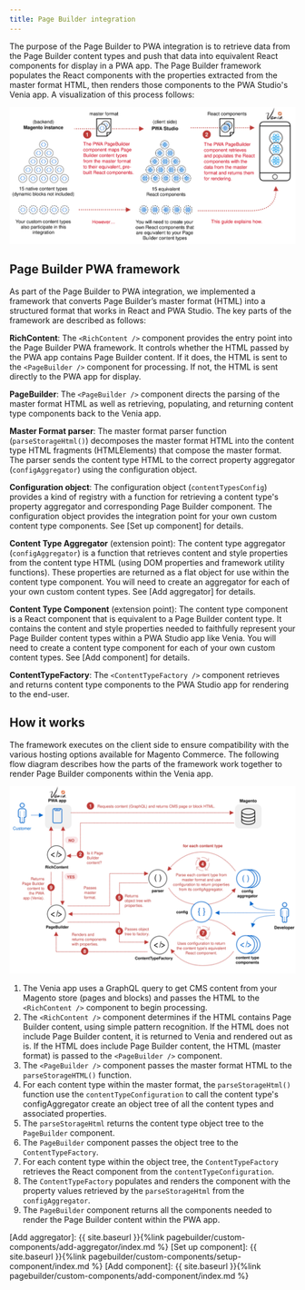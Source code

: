 ```yaml
---
title: Page Builder integration
---
```


The purpose of the Page Builder to PWA integration is to retrieve data from the Page Builder content types and push that data into equivalent React components for display in a PWA app. The Page Builder framework populates the React components with the properties extracted from the master format HTML, then renders those components to the PWA Studio's Venia app. A visualization of this process follows:

![Page Builder Integration Overview](PageBuilderIntegration.svg)

## Page Builder PWA framework

As part of the Page Builder to PWA integration, we implemented a framework that converts Page Builder’s master format (HTML) into a structured format that works in React and PWA Studio. The key parts of the framework are described as follows:

**RichContent**: The `<RichContent />` component provides the entry point into the Page Builder PWA framework. It controls whether the HTML passed by the PWA app contains Page Builder content. If it does, the HTML is sent to the `<PageBuilder />` component for processing. If not, the HTML is sent directly to the PWA app for display.

**PageBuilder**: The `<PageBuilder />` component directs the parsing of the master format HTML as well as retrieving, populating, and returning content type components back to the Venia app.

**Master Format parser**: The master format parser function (`parseStorageHtml()`) decomposes the master format HTML into the content type HTML fragments (HTMLElements) that compose the master format. The parser sends the content type HTML to the correct property aggregator (`configAggregator`) using the configuration object.

**Configuration object**: The configuration object (`contentTypesConfig`) provides a kind of registry with a function for retrieving a content type's property aggregator and corresponding Page Builder component. The configuration object provides the integration point for your own custom content type components. See [Set up component] for details.

**Content Type Aggregator** (extension point): The content type aggregator (`configAggregator`) is a function that retrieves content and style properties from the content type HTML (using DOM properties and framework utility functions). These properties are returned as a flat object for use within the content type component. You will need to create an aggregator for each of your own custom content types. See [Add aggregator] for details.

**Content Type Component** (extension point): The content type component is a React component that is equivalent to a Page Builder content type. It contains the content and style properties needed to faithfully represent your Page Builder content types within a PWA Studio app like Venia. You will need to create a content type component for each of your own custom content types. See [Add component] for details.

**ContentTypeFactory**: The `<ContentTypeFactory />` component retrieves and returns content type components to the PWA Studio app for rendering to the end-user.

## How it works

The framework executes on the client side to ensure compatibility with the various hosting options available for Magento Commerce. The following flow diagram describes how the parts of the framework work together to render Page Builder components within the Venia app.

![Page Builder Integration Details](PageBuilderIntegrationDetails.svg)

1. The Venia app uses a GraphQL query to get CMS content from your Magento store (pages and blocks) and passes the HTML to the `<RichContent />` component to begin processing.
2. The `<RichContent />` component determines if the HTML contains Page Builder content, using simple pattern recognition. If the HTML does not include Page Builder content, it is returned to Venia and rendered out as is. If the HTML does include Page Builder content, the HTML (master format) is passed to the `<PageBuilder />` component.
3. The `<PageBuilder />` component passes the master format HTML to the `parseStorageHTML()` function.
4. For each content type within the master format, the `parseStorageHtml()` function use the `contentTypeConfiguration` to call the content type's configAggregator create an object tree of all the content types and associated properties.
5. The `parseStorageHtml` returns the content type object tree to the `PageBuilder` component.
6. The `PageBuilder` component passes the object tree to the `ContentTypeFactory`.
7. For each content type within the object tree, the `ContentTypeFactory` retrieves the React component from the `contentTypeConfiguration`.
8. The `ContentTypeFactory` populates and renders the component with the property values retrieved by the `parseStorageHtml` from the `configAggregator`.
9. The `PageBuilder` component returns all the components needed to render the Page Builder content within the PWA app.

[Add aggregator]: {{ site.baseurl }}{%link pagebuilder/custom-components/add-aggregator/index.md %}
[Set up component]: {{ site.baseurl }}{%link pagebuilder/custom-components/setup-component/index.md %}
[Add component]: {{ site.baseurl }}{%link pagebuilder/custom-components/add-component/index.md %}
